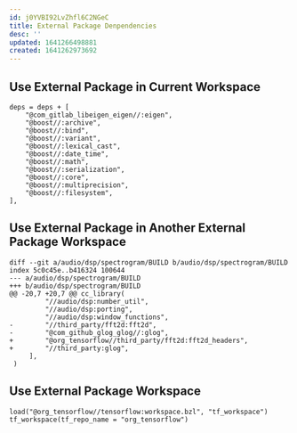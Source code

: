 ```yaml
---
id: j0YVBI92LvZhfl6C2NGeC
title: External Package Denpendencies
desc: ''
updated: 1641266498881
created: 1641262973692
---
```


## Use External Package in Current Workspace
```
deps = deps + [
    "@com_gitlab_libeigen_eigen//:eigen",
    "@boost//:archive",
    "@boost//:bind",
    "@boost//:variant",
    "@boost//:lexical_cast",
    "@boost//:date_time",
    "@boost//:math",
    "@boost//:serialization",
    "@boost//:core",
    "@boost//:multiprecision",
    "@boost//:filesystem",
],
```

## Use External Package in Another External Package Workspace
```
diff --git a/audio/dsp/spectrogram/BUILD b/audio/dsp/spectrogram/BUILD
index 5c0c45e..b416324 100644
--- a/audio/dsp/spectrogram/BUILD
+++ b/audio/dsp/spectrogram/BUILD
@@ -20,7 +20,7 @@ cc_library(
         "//audio/dsp:number_util",
         "//audio/dsp:porting",
         "//audio/dsp:window_functions",
-        "//third_party/fft2d:fft2d",
-        "@com_github_glog_glog//:glog",
+        "@org_tensorflow//third_party/fft2d:fft2d_headers",
+        "//third_party:glog",
     ],
 )
```


## Use External Package Workspace
```
load("@org_tensorflow//tensorflow:workspace.bzl", "tf_workspace")
tf_workspace(tf_repo_name = "org_tensorflow")
```
